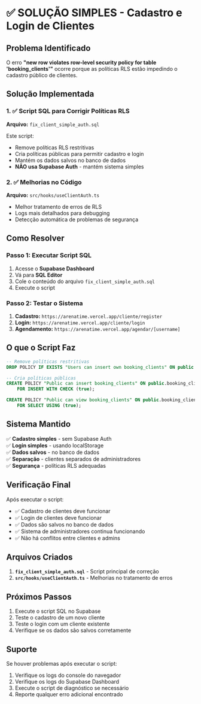 # ✅ SOLUÇÃO SIMPLES - Cadastro e Login de Clientes

## Problema Identificado

O erro **"new row violates row-level security policy for table 'booking_clients'"** ocorre porque as políticas RLS estão impedindo o cadastro público de clientes.

## Solução Implementada

### 1. ✅ Script SQL para Corrigir Políticas RLS
**Arquivo:** `fix_client_simple_auth.sql`

Este script:
- Remove políticas RLS restritivas
- Cria políticas públicas para permitir cadastro e login
- Mantém os dados salvos no banco de dados
- **NÃO usa Supabase Auth** - mantém sistema simples

### 2. ✅ Melhorias no Código
**Arquivo:** `src/hooks/useClientAuth.ts`
- Melhor tratamento de erros de RLS
- Logs mais detalhados para debugging
- Detecção automática de problemas de segurança

## Como Resolver

### Passo 1: Executar Script SQL
1. Acesse o **Supabase Dashboard**
2. Vá para **SQL Editor**
3. Cole o conteúdo do arquivo `fix_client_simple_auth.sql`
4. Execute o script

### Passo 2: Testar o Sistema
1. **Cadastro:** `https://arenatime.vercel.app/cliente/register`
2. **Login:** `https://arenatime.vercel.app/cliente/login`
3. **Agendamento:** `https://arenatime.vercel.app/agendar/[username]`

## O que o Script Faz

```sql
-- Remove políticas restritivas
DROP POLICY IF EXISTS "Users can insert own booking_clients" ON public.booking_clients;

-- Cria políticas públicas
CREATE POLICY "Public can insert booking_clients" ON public.booking_clients
    FOR INSERT WITH CHECK (true);

CREATE POLICY "Public can view booking_clients" ON public.booking_clients
    FOR SELECT USING (true);
```

## Sistema Mantido

✅ **Cadastro simples** - sem Supabase Auth  
✅ **Login simples** - usando localStorage  
✅ **Dados salvos** - no banco de dados  
✅ **Separação** - clientes separados de administradores  
✅ **Segurança** - políticas RLS adequadas  

## Verificação Final

Após executar o script:

- ✅ Cadastro de clientes deve funcionar
- ✅ Login de clientes deve funcionar  
- ✅ Dados são salvos no banco de dados
- ✅ Sistema de administradores continua funcionando
- ✅ Não há conflitos entre clientes e admins

## Arquivos Criados

1. **`fix_client_simple_auth.sql`** - Script principal de correção
2. **`src/hooks/useClientAuth.ts`** - Melhorias no tratamento de erros

## Próximos Passos

1. Execute o script SQL no Supabase
2. Teste o cadastro de um novo cliente
3. Teste o login com um cliente existente
4. Verifique se os dados são salvos corretamente

## Suporte

Se houver problemas após executar o script:
1. Verifique os logs do console do navegador
2. Verifique os logs do Supabase Dashboard
3. Execute o script de diagnóstico se necessário
4. Reporte qualquer erro adicional encontrado
